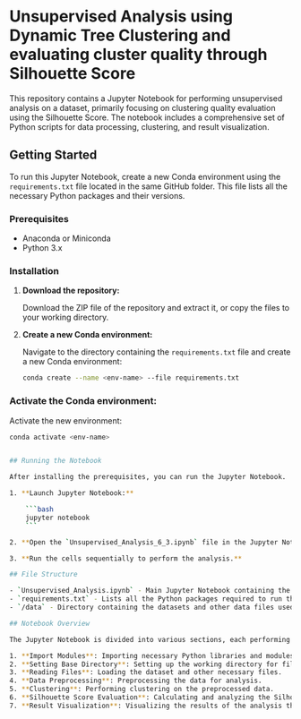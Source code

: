 # Unsupervised Analysis using Dynamic Tree Clustering and evaluating cluster quality through Silhouette Score


This repository contains a Jupyter Notebook for performing unsupervised analysis on a dataset, primarily focusing on clustering quality evaluation using the Silhouette Score. The notebook includes a comprehensive set of Python scripts for data processing, clustering, and result visualization.

## Getting Started

To run this Jupyter Notebook, create a new Conda environment using the `requirements.txt` file located in the same GitHub folder. This file lists all the necessary Python packages and their versions.

### Prerequisites

- Anaconda or Miniconda
- Python 3.x

### Installation

1. **Download the repository:**

   Download the ZIP file of the repository and extract it, or copy the files to your working directory.

2. **Create a new Conda environment:**

   Navigate to the directory containing the `requirements.txt` file and create a new Conda environment:

   ```bash
   conda create --name <env-name> --file requirements.txt

### Activate the Conda environment:

Activate the new environment:

```bash
conda activate <env-name>


## Running the Notebook

After installing the prerequisites, you can run the Jupyter Notebook.

1. **Launch Jupyter Notebook:**

    ```bash
    jupyter notebook
    ```

2. **Open the `Unsupervised_Analysis_6_3.ipynb` file in the Jupyter Notebook interface.**

3. **Run the cells sequentially to perform the analysis.**

## File Structure

- `Unsupervised_Analysis.ipynb` - Main Jupyter Notebook containing the analysis scripts.
- `requirements.txt` - Lists all the Python packages required to run the notebook.
- `/data` - Directory containing the datasets and other data files used in the notebook.

## Notebook Overview

The Jupyter Notebook is divided into various sections, each performing specific tasks:

1. **Import Modules**: Importing necessary Python libraries and modules.
2. **Setting Base Directory**: Setting up the working directory for file operations.
3. **Reading Files**: Loading the dataset and other necessary files.
4. **Data Preprocessing**: Preprocessing the data for analysis.
5. **Clustering**: Performing clustering on the preprocessed data.
6. **Silhouette Score Evaluation**: Calculating and analyzing the Silhouette Score to evaluate the quality of clustering.
7. **Result Visualization**: Visualizing the results of the analysis through plots and graphs.

